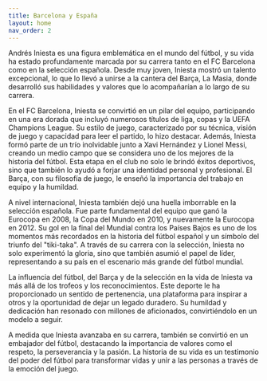 ```yaml
---
title: Barcelona y España
layout: home
nav_order: 2
---
```


Andrés Iniesta es una figura emblemática en el mundo del fútbol, y su vida ha estado profundamente marcada por su carrera tanto en el FC Barcelona como en la selección española. Desde muy joven, Iniesta mostró un talento excepcional, lo que lo llevó a unirse a la cantera del Barça, La Masia, donde desarrolló sus habilidades y valores que lo acompañarían a lo largo de su carrera.

En el FC Barcelona, Iniesta se convirtió en un pilar del equipo, participando en una era dorada que incluyó numerosos títulos de liga, copas y la UEFA Champions League. Su estilo de juego, caracterizado por su técnica, visión de juego y capacidad para leer el partido, lo hizo destacar. Además, Iniesta formó parte de un trío inolvidable junto a Xavi Hernández y Lionel Messi, creando un medio campo que se considera uno de los mejores de la historia del fútbol. Esta etapa en el club no solo le brindó éxitos deportivos, sino que también lo ayudó a forjar una identidad personal y profesional. El Barça, con su filosofía de juego, le enseñó la importancia del trabajo en equipo y la humildad.

A nivel internacional, Iniesta también dejó una huella imborrable en la selección española. Fue parte fundamental del equipo que ganó la Eurocopa en 2008, la Copa del Mundo en 2010, y nuevamente la Eurocopa en 2012. Su gol en la final del Mundial contra los Países Bajos es uno de los momentos más recordados en la historia del fútbol español y un símbolo del triunfo del "tiki-taka". A través de su carrera con la selección, Iniesta no solo experimentó la gloria, sino que también asumió el papel de líder, representando a su país en el escenario más grande del fútbol mundial.

La influencia del fútbol, del Barça y de la selección en la vida de Iniesta va más allá de los trofeos y los reconocimientos. Este deporte le ha proporcionado un sentido de pertenencia, una plataforma para inspirar a otros y la oportunidad de dejar un legado duradero. Su humildad y dedicación han resonado con millones de aficionados, convirtiéndolo en un modelo a seguir.

A medida que Iniesta avanzaba en su carrera, también se convirtió en un embajador del fútbol, destacando la importancia de valores como el respeto, la perseverancia y la pasión. La historia de su vida es un testimonio del poder del fútbol para transformar vidas y unir a las personas a través de la emoción del juego.
